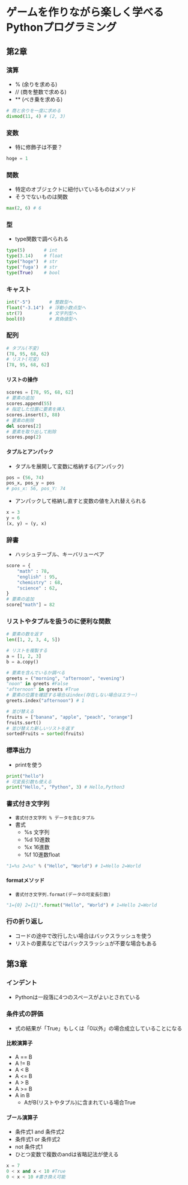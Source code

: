# ゲームを作りながら楽しく学べるPythonプログラミング

## 第2章

### 演算

- %  (余りを求める)
- // (商を整数で求める)
- ** (べき乗を求める)

```py
# 商と余りを一度に求める
divmod(11, 4) # (2, 3)
```

### 変数

- 特に修飾子は不要？

```py
hoge = 1
```

### 関数

- 特定のオブジェクトに紐付いているものはメソッド
- そうでないものは関数

```py
max(2, 6) # 6
```

### 型

- type関数で調べられる

```py
type(5)       # int
type(3.14)    # float
type("hoge")  # str
type('fuga')  # str
type(True)    # bool
```

### キャスト

```py
int("-5")       # 整数型へ
float("-3.14")  # 浮動小数点型へ
str(7)          # 文字列型へ
bool(0)         # 真偽値型へ
```

### 配列

```py
# タプル(不変)
(78, 95, 68, 62)
# リスト(可変)
[78, 95, 68, 62]
```

#### リストの操作

```py
scores = [78, 95, 68, 62]
# 要素の追加
scores.append(55)
# 指定した位置に要素を挿入
scores.insert(3, 88)
# 要素の削除
del scores[2]
# 要素を取り出して削除
scores.pop(2)
```

#### タプルとアンパック

- タプルを展開して変数に格納する(アンパック)

```py
pos = (56, 74)
pos_x, pos_y = pos
# pos_x: 56, pos_Y: 74
```

- アンパックして格納し直すと変数の値を入れ替えられる

```py
x = 3
y = 6
(x, y) = (y, x)
```

### 辞書

- ハッシュテーブル、キーバリューペア

```py
score = {
	"math" : 78,
	"english" : 95,
	"chemistry" : 68,
	"science" : 62,
}
# 要素の追加
score["math"] = 82
```

### リストやタプルを扱うのに便利な関数

```py
# 要素の数を返す
len([1, 2, 3, 4, 5])

# リストを複製する
a = [1, 2, 3]
b = a.copy()

# 要素を含んでいるか調べる
greets = ("morning", "afternoon", "evening")
"noon" in greets #False
"afternoon" in greets #True
# 要素の位置を確認する場合はindex(存在しない場合はエラー)
greets.index("afternoon") # 1

# 並び替える
fruits = ["banana", "apple", "peach", "orange"]
fruits.sort()
# 並び替えた新しいリストを返す
sortedFruits = sorted(fruits)
```

### 標準出力

- printを使う

```py
print("hello")
# 可変長引数も使える
print("Hello,", "Python", 3) # Hello,Python3
```

### 書式付き文字列

- `書式付き文字列 % データを含むタプル`
- 書式
  - %s 文字列
  - %d 10進数
  - %x 16進数
  - %f 10進数float

```py
"1=%s 2=%s" % ("Hello", "World") # 1=Hello 2=World
```

#### formatメソッド

- `書式付き文字列.format(データの可変長引数)`

```py
"1={0} 2={1}".format("Hello", "World") # 1=Hello 2=World
```

### 行の折り返し

- コードの途中で改行したい場合はバックスラッシュを使う
- リストの要素などではバックスラッシュが不要な場合もある

## 第3章

### インデント

- Pythonは一段落に4つのスペースがよいとされている

### 条件式の評価

- 式の結果が「True」もしくは「0以外」の場合成立していることになる

#### 比較演算子

- A == B
- A != B
- A < B
- A <= B
- A > B
- A >= B
- A in B
  - AがB(リストやタプル)に含まれている場合True

#### ブール演算子

- 条件式1 and 条件式2
- 条件式1 or 条件式2
- not 条件式1
- ひとつ変数で複数のandは省略記法が使える

```py
x = 7
0 < x and x < 10 #True
0 < x < 10 #書き換え可能
```
